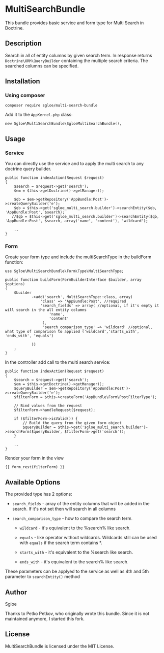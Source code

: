 # MultiSearchBundle

This bundle provides basic service and form type for Multi Search in Doctrine.

## Description

Search in all of entity columns by given search term.
In response returns `Doctrine\ORM\QueryBuilder` containing the multiple search criteria.
The searched columns can be specified.

## Installation

### Using composer

    composer require sgloe/multi-search-bundle

Add it to the `AppKernel.php` class:

    new Sgloe\MultiSearchBundle\SgloeMultiSearchBundle(),

## Usage

### Service

You can directly use the service and to apply the multi search to any doctrine query builder.

    public function indexAction(Request $request)
    {
        $search = $request->get('search');
        $em = $this->getDoctrine()->getManager();
        
        $qb = $em->getRepository('AppBundle:Post')->createQueryBuilder('e');
        $qb = $this->get('sgloe_multi_search.builder')->searchEntity($qb, 'AppBundle:Post', $search);
       //$qb = $this->get('sgloe_multi_search.builder')->searchEntity($qb, 'AppBundle:Post', $search, array('name', 'content'), 'wildcard');
    
        ..
    }

### Form

Create your form type and include the multiSearchType in the buildForm function:

    use Sgloe\MultiSearchBundle\Form\Type\MultiSearchType;

    public function buildForm(FormBuilderInterface $builder, array $options)
    {
        $builder
                ->add('search', MultiSearchType::class, array(
                    'class' => 'AppBundle:Post', //required
                    'search_fields' => array( //optional, if it's empty it will search in the all entity columns
                        'name',
                        'content'
                     ), 
                     'search_comparison_type' => 'wildcard' //optional, what type of comparison to applied ('wildcard','starts_with', 'ends_with', 'equals')
                     
                ))
        ;
    }

In the controller add call to the multi search service:

    public function indexAction(Request $request)
    {
        $search = $request->get('search');
        $em = $this->getDoctrine()->getManager();
        $queryBuilder = $em->getRepository('AppBundle:Post')->createQueryBuilder('e');
        $filterForm = $this->createForm('AppBundle\Form\PostFilterType');

        // Bind values from the request
        $filterForm->handleRequest($request);

        if ($filterForm->isValid()) {
            // Build the query from the given form object
            $queryBuilder = $this->get('sgloe_multi_search.builder')->searchForm($queryBuilder, $filterForm->get('search'));
        }
        
        ..
    }

Render your form in the view

    {{ form_rest(filterForm) }}

## Available Options

The provided type has 2 options:

* `search_fields` - array of the entity columns that will be added in the search. If it's not set then will search in
  all columns
* `search_comparison_type` - how to compare the search term.

    * `wildcard` - it's equivalent to the %search% like search.

    * `equals` - like operator without wildcards. Wildcards still can be used with `equals` if the search term
      contains *.

    * `starts_with` - it's equivalent to the %search like search.

    * `ends_with` - it's equivalent to the search% like search.

These parameters can be applyed to the service as well as 4th and 5th parameter to `searchEntity()` method

## Author

Sgloe

Thanks to Petko Petkov, who originally wrote this bundle. Since it is not maintained anymore, I started this fork.

## License

MultiSearchBundle is licensed under the MIT License.




